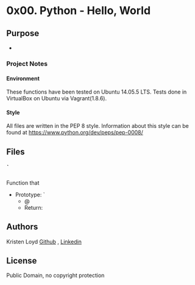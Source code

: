 # 0x00. Python - Hello, World

## Purpose
* 

### Project Notes
#### Environment
These functions have been tested on Ubuntu 14.05.5 LTS.
Tests done in VirtualBox on Ubuntu via Vagrant(1.8.6).

#### Style
All files are written in the PEP 8 style.
Information about this style can be found at https://www.python.org/dev/peps/pep-0008/

## Files

##### `
Function that
* Prototype: `
	* @
	* Return:
	
## Authors
Kristen Loyd        <a href='https://github.com/KRLoyd'>Github</a> ,  <a href='https://www.linkedin.com/in/kristen-loyd-34984a92/'>Linkedin</a>

## License
Public Domain, no copyright protection
